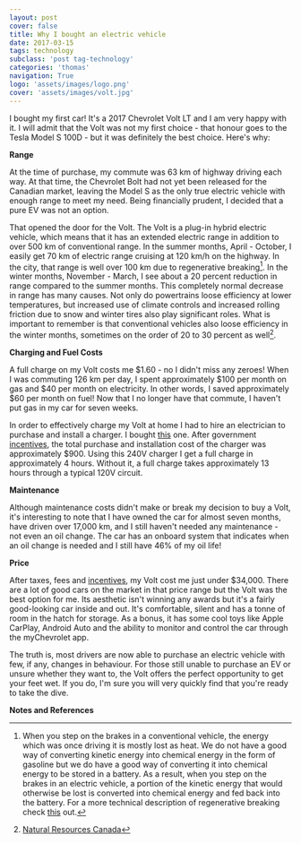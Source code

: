 ```yaml
---
layout: post
cover: false
title: Why I bought an electric vehicle
date: 2017-03-15
tags: technology
subclass: 'post tag-technology'
categories: 'thomas'
navigation: True
logo: 'assets/images/logo.png'
cover: 'assets/images/volt.jpg'
---
```


I bought my first car! It's a 2017 Chevrolet Volt LT and I am very happy with it. I will admit that the Volt was not my first choice - that honour goes to the Tesla Model S 100D - but it was definitely the best choice. Here's why: 

**Range**

At the time of purchase, my commute was 63 km of highway driving each way. At that time, the Chevrolet Bolt had not yet been released for the Canadian market, leaving the Model S as the only true electric vehicle with enough range to meet my need. Being financially prudent, I decided that a pure EV was not an option.      

That opened the door for the Volt. The Volt is a plug-in hybrid electric vehicle, which means that it has an extended electric range in addition to over 500 km of conventional range. In the summer months, April - October, I easily get 70 km of electric range cruising at 120 km/h on the highway. In the city, that range is well over 100 km due to regenerative breaking[^1]. In the winter months, November - March, I see about a 20 percent reduction in range compared to the summer months. This completely normal decrease in range has many causes. Not only do powertrains loose efficiency at lower temperatures, but increased use of climate controls and increased rolling friction due to snow and winter tires also play significant roles. What is important to remember is that conventional vehicles also loose efficiency in the winter months, sometimes on the order of 20 to 30 percent as well[^2].  

**Charging and Fuel Costs**

A full charge on my Volt costs me $1.60 - no I didn't miss any zeroes! When I was commuting 126 km per day, I spent approximately $100 per month on gas and $40 per month on electricity. In other words, I saved approximately $60 per month on fuel! Now that I no longer have that commute, I haven't put gas in my car for seven weeks.

In order to effectively charge my Volt at home I had to hire an electrician to purchase and install a charger. I bought [this](https://www.elmec.ca/evduty-2/) one. After government [incentives](http://www.mto.gov.on.ca/english/vehicles/electric/charging-incentive-program.shtml), the total purchase and installation cost of the charger was approximately $900. Using this 240V charger I get a full charge in approximately 4 hours. Without it, a full charge takes approximately 13 hours through a typical 120V circuit.

**Maintenance**

Although maintenance costs didn't make or break my decision to buy a Volt, it's interesting to note that I have owned the car for almost seven months, have driven over 17,000 km, and I still haven't needed any maintenance - not even an oil change. The car has an onboard system that indicates when an oil change is needed and I still have 46% of my oil life! 

**Price**

After taxes, fees and [incentives](http://www.mto.gov.on.ca/english/vehicles/electric/electric-vehicle-rebate.shtml), my Volt cost me just under $34,000. There are a lot of good cars on the market in that price range but the Volt was the best option for me. Its aesthetic isn't winning any awards but it's a fairly good-looking car inside and out. It's comfortable, silent and has a tonne of room in the hatch for storage. As a bonus, it has some cool toys like Apple CarPlay, Android Auto and the ability to monitor and control the car through the myChevrolet app.

The truth is, most drivers are now able to purchase an electric vehicle with few, if any, changes in behaviour. For those still unable to purchase an EV or unsure whether they want to, the Volt offers the perfect opportunity to get your feet wet. If you do, I'm sure you will very quickly find that you're ready to take the dive. 

**Notes and References**

[^1]: When you step on the brakes in a conventional vehicle, the energy which was once driving it is mostly lost as heat. We do not have a good way of converting kinetic energy into chemical energy in the form of gasoline but we do have a good way of converting it into chemical energy to be stored in a battery. As a result, when you step on the brakes in an electric vehicle, a portion of the kinetic energy that would otherwise be lost is converted into chemical energy and fed back into the battery. For a more technical description of regenerative breaking check [this](https://www.tesla.com/en_CA/blog/magic-tesla-roadster-regenerative-braking) out. 

[^2]: [Natural Resources Canada](http://www.nrcan.gc.ca/energy/efficiency/transportation/cars-light-trucks/buying/16748)


